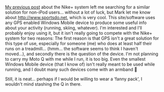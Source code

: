 [My previous post](http://www.duncanmackenzie.net/blog/nike-actually-makes-me-consider-an-ipod/) about the Nike+ system left me searching for a similar solution for non-iPod users... without a lot of luck, but Mark let me know about <http://www.sportsdo.net>, which is very cool. This site/software uses any GPS enabled Windows Mobile device to produce some useful info about your activity (running, skiing, whatever). I'm interested and I'll probably enjoy using it, but it isn't really going to compete with the Nike+ system for two reasons: The first reason is that GPS isn't a great solution for this type of use, especially for someone (me) who does at least half their runs on a treadmill... (hmm... the software seems to think I haven't moved...), and secondly there is the question of the device. I'm not planning to carry my Moto Q with me while I run, it is too big. Even the smallest Windows Mobile device (that I know of) isn't really meant to be used while running, and I doubt many such devices come with an armband 🙂



Still, it is neat... perhaps if I would be willing to wear a &#8216;fanny pack', I wouldn't mind stashing the Q in there.